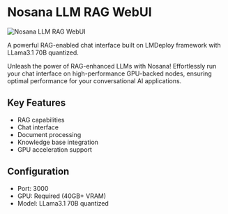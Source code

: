 # Nosana LLM RAG WebUI

![Nosana LLM RAG WebUI](https://nosana.io/img/Nosana_Logomark_color.png)

A powerful RAG-enabled chat interface built on LMDeploy framework with LLama3.1 70B quantized.

Unleash the power of RAG-enhanced LLMs with Nosana! Effortlessly run your chat interface on high-performance GPU-backed nodes, ensuring optimal performance for your conversational AI applications.

## Key Features
- RAG capabilities
- Chat interface
- Document processing
- Knowledge base integration
- GPU acceleration support

## Configuration
- Port: 3000
- GPU: Required (40GB+ VRAM)
- Model: LLama3.1 70B quantized
